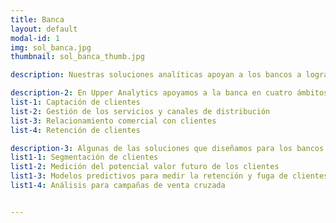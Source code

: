 ```yaml
---
title: Banca
layout: default
modal-id: 1
img: sol_banca.jpg
thumbnail: sol_banca_thumb.jpg

description: Nuestras soluciones analíticas apoyan a los bancos a lograr un mayor conocimiento de sus clientes y de su potencial valor futuro, resultando en un valioso aporte para las estrategias de captación y retención de clientes, así como una palanca para impulsar la venta de productos financieros

description-2: En Upper Analytics apoyamos a la banca en cuatro ámbitos principales
list-1: Captación de clientes
list-2: Gestión de los servicios y canales de distribución
list-3: Relacionamiento comercial con clientes
list-4: Retención de clientes

description-3: Algunas de las soluciones que diseñamos para los bancos
list1-1: Segmentación de clientes
list1-2: Medición del potencial valor futuro de los clientes
list1-3: Modelos predictivos para medir la retención y fuga de clientes
list1-4: Análisis para campañas de venta cruzada


---
```

